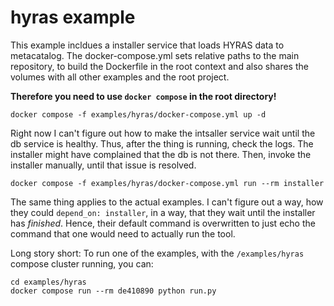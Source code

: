 # hyras example

This example incldues a installer service that loads HYRAS data to metacatalog.
The docker-compose.yml sets relative paths to the main repository, to build the 
Dockerfile in the root context and also shares the volumes with all other examples
and the root project.

**Therefore you need to use `docker compose` in the root directory!**

```
docker compose -f examples/hyras/docker-compose.yml up -d
```

Right now I can't figure out how to make the intsaller service wait until the db service is healthy.
Thus, after the thing is running, check the logs. The installer might have complained that the
db is not there. Then, invoke the installer manually, until that issue is resolved.

```
docker compose -f examples/hyras/docker-compose.yml run --rm installer
```

The same thing applies to the actual examples. I can't figure out a way, how they could `depend_on: installer`,
in a way, that they wait until the installer has *finished*. 
Hence, their default command is overwritten to just echo the command that one would need to actually run the tool.

Long story short: To run one of the examples, with the `/examples/hyras` compose cluster running, you can:

```
cd examples/hyras
docker compose run --rm de410890 python run.py
```